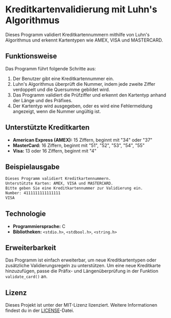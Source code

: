 # Kreditkartenvalidierung mit Luhn's Algorithmus

Dieses Programm validiert Kreditkartennummern mithilfe von Luhn's Algorithmus und erkennt Kartentypen wie AMEX, VISA und MASTERCARD.

## Funktionsweise

Das Programm führt folgende Schritte aus:
1. Der Benutzer gibt eine Kreditkartennummer ein.
2. Luhn's Algorithmus überprüft die Nummer, indem jede zweite Ziffer verdoppelt und die Quersumme gebildet wird.
3. Das Programm validiert die Prüfziffer und erkennt den Kartentyp anhand der Länge und des Präfixes.
4. Der Kartentyp wird ausgegeben, oder es wird eine Fehlermeldung angezeigt, wenn die Nummer ungültig ist.

## Unterstützte Kreditkarten

- **American Express (AMEX):** 15 Ziffern, beginnt mit "34" oder "37"
- **MasterCard:** 16 Ziffern, beginnt mit "51", "52", "53", "54", "55"
- **Visa:** 13 oder 16 Ziffern, beginnt mit "4"

## Beispielausgabe
```bash
Dieses Programm validiert Kreditkartennummern.
Unterstützte Karten: AMEX, VISA und MASTERCARD.
Bitte geben Sie eine Kreditkartennummer zur Validierung ein.
Number: 4111111111111111
VISA
```

## Technologie

- **Programmiersprache:** C
- **Bibliotheken:** `<stdio.h>`, `<stdbool.h>`, `<string.h>`

## Erweiterbarkeit

Das Programm ist einfach erweiterbar, um neue Kreditkartentypen oder zusätzliche Validierungsregeln zu unterstützen. Um eine neue Kreditkarte hinzuzufügen, passe die Präfix- und Längenüberprüfung in der Funktion `validate_card()` an.

## Lizenz

Dieses Projekt ist unter der MIT-Lizenz lizenziert. Weitere Informationen findest du in der [LICENSE](LICENSE)-Datei.

